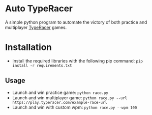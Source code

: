 # Auto TypeRacer
A simple python program to automate the victory of both practice and multiplayer [TypeRacer](https://play.typeracer.com/) games.

# Installation
* Install the required libraries with the following pip command: `pip install -r requirements.txt`

## Usage
* Launch and win practice game: `python race.py`
* Launch and win multiplayer game: `python race.py --url https://play.typeracer.com/example-race-url`
* Launch and win with custom wpm: `python race.py --wpm 100`
